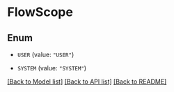 # FlowScope

## Enum


* `USER` (value: `"USER"`)

* `SYSTEM` (value: `"SYSTEM"`)


[[Back to Model list]](../README.md#documentation-for-models) [[Back to API list]](../README.md#documentation-for-api-endpoints) [[Back to README]](../README.md)


